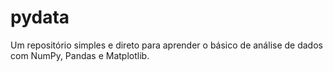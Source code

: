 # pydata

Um repositório simples e direto para aprender o básico de análise de dados com NumPy, Pandas e Matplotlib.